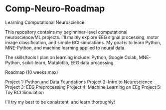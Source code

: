 # Comp-Neuro-Roadmap
Learning Computational Neuroscience

This repository contains my beginniner-level computational neuroscience/ML projects. I'll mainly explore EEG signal processing, motor image classification, and simple BCI simulations. My goal is to learn Python, MNE-Python, and machine learning applied to neural data.

The skills/tools I plan on learning include: Python, Google Colab, MNE-Python, scikit-learn, Matplotlib, EEG data processing.

Roadmap (10 weeks max)

Project 1: Python and Data Foundations
Project 2: Intro to Neuroscience
Project 3: EEG Preprocessing
Project 4: Machine Learning on EEg
Project 5: Toy BCI Simulation

I'll try my best to be consistent, and learn thoroughly!
